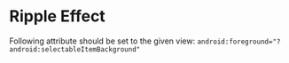 # Ripple Effect

Following attribute should be set to the given view:
`android:foreground="?android:selectableItemBackground"`
